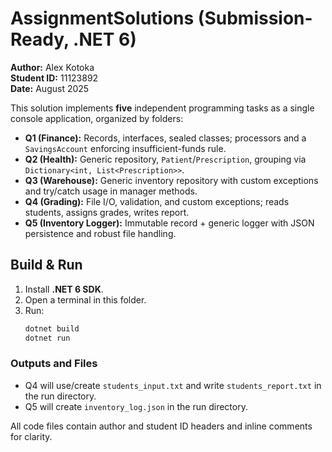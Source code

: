 # AssignmentSolutions (Submission-Ready, .NET 6)

**Author:** Alex Kotoka  
**Student ID:** 11123892  
**Date:** August 2025

This solution implements **five** independent programming tasks as a single console application, organized by folders:

- **Q1 (Finance):** Records, interfaces, sealed classes; processors and a `SavingsAccount` enforcing insufficient-funds rule.
- **Q2 (Health):** Generic repository, `Patient`/`Prescription`, grouping via `Dictionary<int, List<Prescription>>`.
- **Q3 (Warehouse):** Generic inventory repository with custom exceptions and try/catch usage in manager methods.
- **Q4 (Grading):** File I/O, validation, and custom exceptions; reads students, assigns grades, writes report.
- **Q5 (Inventory Logger):** Immutable record + generic logger with JSON persistence and robust file handling.

## Build & Run

1. Install **.NET 6 SDK**.
2. Open a terminal in this folder.
3. Run:
   ```bash
   dotnet build
   dotnet run
   ```

### Outputs and Files
- Q4 will use/create `students_input.txt` and write `students_report.txt` in the run directory.
- Q5 will create `inventory_log.json` in the run directory.

All code files contain author and student ID headers and inline comments for clarity.

